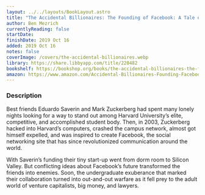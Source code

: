 ```yaml
---
layout: ../../layouts/BookLayout.astro
title: "The Accidental Billionaires: The Founding of Facebook: A Tale of Sex, Money, Genius and Betrayal"
author: Ben Mezrich
currentlyReading: false
startDate: 
finishDate: 2019 Oct 16
added: 2019 Oct 16
notes: false
coverImage: /covers/the-accidental-billionaires.webp
library: https://share.libbyapp.com/title/220482
bookshelf: https://bookshop.org/books/the-accidental-billionaires-the-founding-of-facebook-a-tale-of-sex-money-genius-and-betrayal/9780307740984
amazon: https://www.amazon.com/Accidental-Billionaires-Founding-Facebook-Betrayal/dp/0307740986
---
```


### Description
Best friends Eduardo Saverin and Mark Zuckerberg had spent many lonely nights looking for a way to stand out among Harvard University’s elite, competitive, and accomplished  student body. Then, in 2003, Zuckerberg hacked into Harvard’s computers, crashed the campus network, almost got himself expelled, and was inspired to create Facebook, the social networking site that has since revolutionized communication around the world.

With Saverin’s funding their tiny start-up went from dorm room to Silicon Valley. But conflicting ideas about Facebook’s future transformed the friends into enemies. Soon, the undergraduate exuberance that marked their collaboration turned into out-and-out warfare as it fell prey to the adult world of venture capitalists, big money, and lawyers.

<!-- ### Notes & Highlights -->
